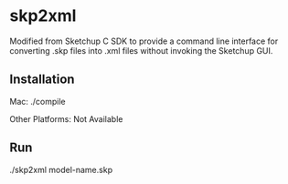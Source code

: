 skp2xml
=======

Modified from Sketchup C SDK to provide a command line interface for converting .skp files into .xml files without invoking the Sketchup GUI.

Installation
-------------

Mac: ./compile

Other Platforms: Not Available


Run
----

./skp2xml model-name.skp


